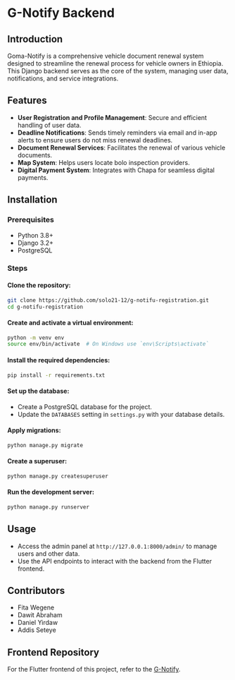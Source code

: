 # G-Notify Backend

## Introduction
Goma-Notify is a comprehensive vehicle document renewal system designed to streamline the renewal process for vehicle owners in Ethiopia. This Django backend serves as the core of the system, managing user data, notifications, and service integrations.

## Features
- **User Registration and Profile Management**: Secure and efficient handling of user data.
- **Deadline Notifications**: Sends timely reminders via email and in-app alerts to ensure users do not miss renewal deadlines.
- **Document Renewal Services**: Facilitates the renewal of various vehicle documents.
- **Map System**: Helps users locate bolo inspection providers.
- **Digital Payment System**: Integrates with Chapa for seamless digital payments.

## Installation

### Prerequisites
- Python 3.8+
- Django 3.2+
- PostgreSQL

### Steps

#### Clone the repository:
```bash
git clone https://github.com/solo21-12/g-notifu-registration.git 
cd g-notifu-registration
```

#### Create and activate a virtual environment:
```bash
python -m venv env
source env/bin/activate  # On Windows use `env\Scripts\activate`
```

#### Install the required dependencies:
```bash
pip install -r requirements.txt
```

#### Set up the database:
- Create a PostgreSQL database for the project.
- Update the `DATABASES` setting in `settings.py` with your database details.

#### Apply migrations:
```bash
python manage.py migrate
```

#### Create a superuser:
```bash
python manage.py createsuperuser
```

#### Run the development server:
```bash
python manage.py runserver
```

## Usage
- Access the admin panel at `http://127.0.0.1:8000/admin/` to manage users and other data.
- Use the API endpoints to interact with the backend from the Flutter frontend.

## Contributors
- Fita Wegene
- Dawit Abraham
- Daniel Yirdaw
- Addis Seteye

## Frontend Repository
For the Flutter frontend of this project, refer to the [G-Notify](https://github.com/belteshazzer/Goma).
